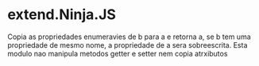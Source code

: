 # extend.Ninja.JS
Copia as propriedades enumeravies de b para a e retorna a, se b tem uma propriedade de mesmo nome, a propriedade de a sera sobreescrita. Esta modulo nao manipula metodos getter e setter nem copia atrxibutos
